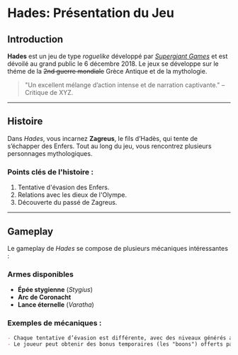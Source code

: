 # Hades: Présentation du Jeu

## Introduction
**Hades** est un jeu de type *roguelike* développé par [_Supergiant Games_](https://fr.wikipedia.org/wiki/Supergiant_Games) et est dévoilé au grand public le 6 décembre 2018.
Le jeux se développe sur le théme de la ~~2nd guerre mondiale~~ Grèce Antique et de la mythologie. 

> "Un excellent mélange d’action intense et de narration captivante." – Critique de XYZ.

---

## Histoire
Dans *Hades*, vous incarnez **Zagreus**, le fils d’Hadès, qui tente de s’échapper des Enfers. Tout au long du jeu, vous rencontrez plusieurs personnages mythologiques.

### Points clés de l'histoire :
1. Tentative d'évasion des Enfers.
2. Relations avec les dieux de l'Olympe.
3. Découverte du passé de Zagreus.

---

## Gameplay
Le gameplay de *Hades* se compose de plusieurs mécaniques intéressantes :

### Armes disponibles
- **Épée stygienne** (_Stygius_)
- **Arc de Coronacht**
- **Lance éternelle** (_Varatha_)

### Exemples de mécaniques :
```markdown
- Chaque tentative d’évasion est différente, avec des niveaux générés aléatoirement.
- Le joueur peut obtenir des bonus temporaires (les "boons") offerts par les dieux de l’Olympe.
